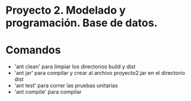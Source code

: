 # Proyecto 2. Modelado y programación. Base de datos.

# Comandos
- 'ant clean' para limpiar los directorios build y dist
- 'ant jar' para compilar y crear al archivo proyecto2.jar en el directorio dist
- 'ant test' para correr las pruebas unitarias
- 'ant compile' ṕara compilar
